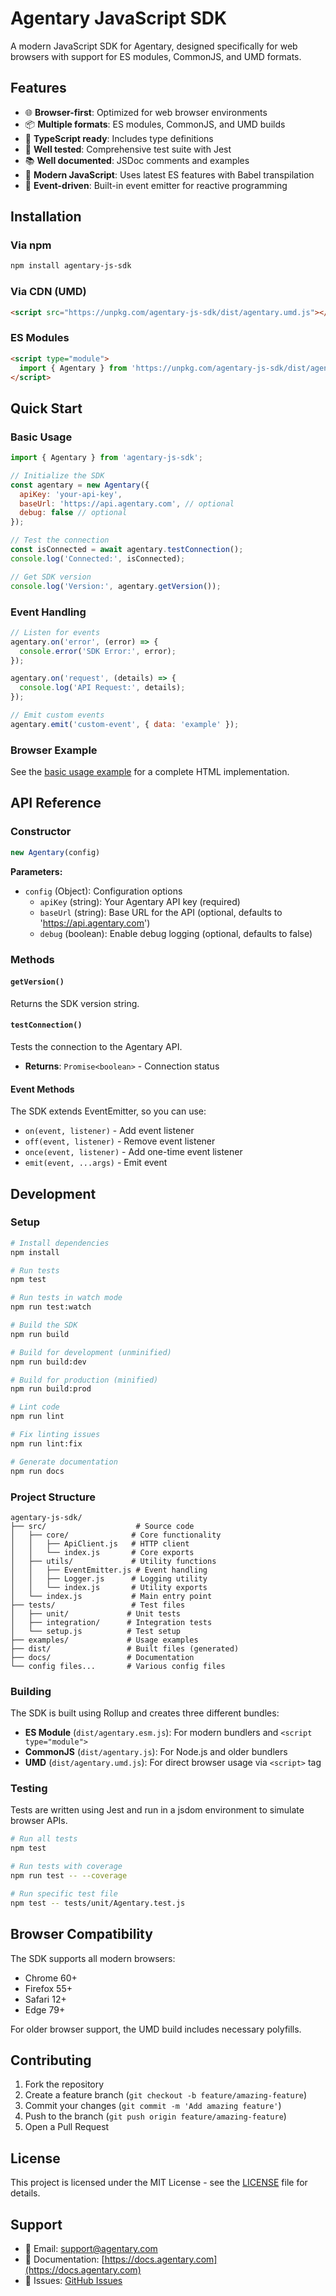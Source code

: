 # Agentary JavaScript SDK

A modern JavaScript SDK for Agentary, designed specifically for web browsers with support for ES modules, CommonJS, and UMD formats.

## Features

- 🌐 **Browser-first**: Optimized for web browser environments
- 📦 **Multiple formats**: ES modules, CommonJS, and UMD builds
- 🔧 **TypeScript ready**: Includes type definitions
- 🧪 **Well tested**: Comprehensive test suite with Jest
- 📚 **Well documented**: JSDoc comments and examples
- 🎯 **Modern JavaScript**: Uses latest ES features with Babel transpilation
- 🔄 **Event-driven**: Built-in event emitter for reactive programming

## Installation

### Via npm

```bash
npm install agentary-js-sdk
```

### Via CDN (UMD)

```html
<script src="https://unpkg.com/agentary-js-sdk/dist/agentary.umd.js"></script>
```

### ES Modules

```html
<script type="module">
  import { Agentary } from 'https://unpkg.com/agentary-js-sdk/dist/agentary.esm.js';
</script>
```

## Quick Start

### Basic Usage

```javascript
import { Agentary } from 'agentary-js-sdk';

// Initialize the SDK
const agentary = new Agentary({
  apiKey: 'your-api-key',
  baseUrl: 'https://api.agentary.com', // optional
  debug: false // optional
});

// Test the connection
const isConnected = await agentary.testConnection();
console.log('Connected:', isConnected);

// Get SDK version
console.log('Version:', agentary.getVersion());
```

### Event Handling

```javascript
// Listen for events
agentary.on('error', (error) => {
  console.error('SDK Error:', error);
});

agentary.on('request', (details) => {
  console.log('API Request:', details);
});

// Emit custom events
agentary.emit('custom-event', { data: 'example' });
```

### Browser Example

See the [basic usage example](examples/basic-usage.html) for a complete HTML implementation.

## API Reference

### Constructor

```javascript
new Agentary(config)
```

**Parameters:**
- `config` (Object): Configuration options
  - `apiKey` (string): Your Agentary API key (required)
  - `baseUrl` (string): Base URL for the API (optional, defaults to 'https://api.agentary.com')
  - `debug` (boolean): Enable debug logging (optional, defaults to false)

### Methods

#### `getVersion()`
Returns the SDK version string.

#### `testConnection()`
Tests the connection to the Agentary API.
- **Returns**: `Promise<boolean>` - Connection status

#### Event Methods
The SDK extends EventEmitter, so you can use:
- `on(event, listener)` - Add event listener
- `off(event, listener)` - Remove event listener
- `once(event, listener)` - Add one-time event listener
- `emit(event, ...args)` - Emit event

## Development

### Setup

```bash
# Install dependencies
npm install

# Run tests
npm test

# Run tests in watch mode
npm run test:watch

# Build the SDK
npm run build

# Build for development (unminified)
npm run build:dev

# Build for production (minified)
npm run build:prod

# Lint code
npm run lint

# Fix linting issues
npm run lint:fix

# Generate documentation
npm run docs
```

### Project Structure

```
agentary-js-sdk/
├── src/                    # Source code
│   ├── core/              # Core functionality
│   │   ├── ApiClient.js   # HTTP client
│   │   └── index.js       # Core exports
│   ├── utils/             # Utility functions
│   │   ├── EventEmitter.js # Event handling
│   │   ├── Logger.js      # Logging utility
│   │   └── index.js       # Utility exports
│   └── index.js           # Main entry point
├── tests/                 # Test files
│   ├── unit/             # Unit tests
│   ├── integration/      # Integration tests
│   └── setup.js          # Test setup
├── examples/             # Usage examples
├── dist/                 # Built files (generated)
├── docs/                 # Documentation
└── config files...       # Various config files
```

### Building

The SDK is built using Rollup and creates three different bundles:

- **ES Module** (`dist/agentary.esm.js`): For modern bundlers and `<script type="module">`
- **CommonJS** (`dist/agentary.js`): For Node.js and older bundlers
- **UMD** (`dist/agentary.umd.js`): For direct browser usage via `<script>` tag

### Testing

Tests are written using Jest and run in a jsdom environment to simulate browser APIs.

```bash
# Run all tests
npm test

# Run tests with coverage
npm run test -- --coverage

# Run specific test file
npm test -- tests/unit/Agentary.test.js
```

## Browser Compatibility

The SDK supports all modern browsers:

- Chrome 60+
- Firefox 55+
- Safari 12+
- Edge 79+

For older browser support, the UMD build includes necessary polyfills.

## Contributing

1. Fork the repository
2. Create a feature branch (`git checkout -b feature/amazing-feature`)
3. Commit your changes (`git commit -m 'Add amazing feature'`)
4. Push to the branch (`git push origin feature/amazing-feature`)
5. Open a Pull Request

## License

This project is licensed under the MIT License - see the [LICENSE](LICENSE) file for details.

## Support

- 📧 Email: support@agentary.com
- 📖 Documentation: [https://docs.agentary.com](https://docs.agentary.com)
- 🐛 Issues: [GitHub Issues](https://github.com/yourusername/agentary-js-sdk/issues) 